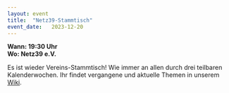```yaml
---
layout: event
title:  "Netz39-Stammtisch"
event_date:   2023-12-20
---
```


**Wann: 19:30 Uhr**\
**Wo: Netz39 e.V.**

Es ist wieder Vereins-Stammtisch! Wie immer an allen durch drei teilbaren Kalenderwochen. Ihr findet vergangene und aktuelle Themen in unserem [Wiki](https://wiki.netz39.de/stammtisch:stammtisch).
